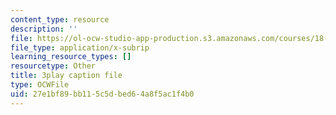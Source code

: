 ```yaml
---
content_type: resource
description: ''
file: https://ol-ocw-studio-app-production.s3.amazonaws.com/courses/18-06sc-linear-algebra-fall-2011/27e1bf89bb115c5dbed64a8f5ac1f4b0_D8u1LV9CnCk.vtt
file_type: application/x-subrip
learning_resource_types: []
resourcetype: Other
title: 3play caption file
type: OCWFile
uid: 27e1bf89-bb11-5c5d-bed6-4a8f5ac1f4b0
---
```

